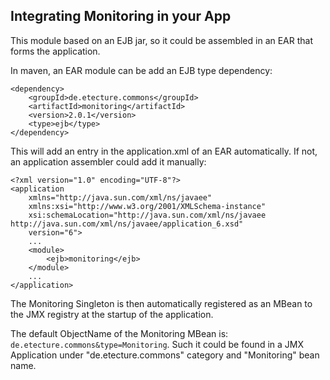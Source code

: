 ## Integrating Monitoring in your App

This module based on an EJB jar, so it could be assembled in an EAR that forms the application.

In maven, an EAR module can be add an EJB type dependency:

	<dependency>
		<groupId>de.etecture.commons</groupId>
		<artifactId>monitoring</artifactId>
		<version>2.0.1</version>
		<type>ejb</type>
	</dependency>

This will add an entry in the application.xml of an EAR automatically. If not, an application assembler could add it manually:

	<?xml version="1.0" encoding="UTF-8"?>
	<application 
		xmlns="http://java.sun.com/xml/ns/javaee" 
		xmlns:xsi="http://www.w3.org/2001/XMLSchema-instance" 
		xsi:schemaLocation="http://java.sun.com/xml/ns/javaee http://java.sun.com/xml/ns/javaee/application_6.xsd"
		version="6">
		...
		<module>
			<ejb>monitoring</ejb>
		</module>
		...
	</application>

The Monitoring Singleton is then automatically registered as an MBean to the JMX registry at the startup of the application.

The default ObjectName of the Monitoring MBean is: `de.etecture.commons&type=Monitoring`. Such it could be found in a JMX Application under "de.etecture.commons" category and "Monitoring" bean name.
